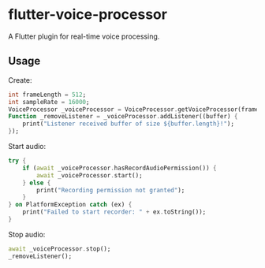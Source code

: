 # flutter-voice-processor

A Flutter plugin for real-time voice processing.

## Usage

Create: 
```dart
int frameLength = 512;
int sampleRate = 16000;
VoiceProcessor _voiceProcessor = VoiceProcessor.getVoiceProcessor(frameLength, sampleRate);
Function _removeListener = _voiceProcessor.addListener((buffer) {
    print("Listener received buffer of size ${buffer.length}!");
});

```

Start audio:
```dart
try {
    if (await _voiceProcessor.hasRecordAudioPermission()) {
        await _voiceProcessor.start();    
    } else {
        print("Recording permission not granted");
    }
} on PlatformException catch (ex) {
    print("Failed to start recorder: " + ex.toString());
}
```

Stop audio:
```dart
await _voiceProcessor.stop();
_removeListener();
```